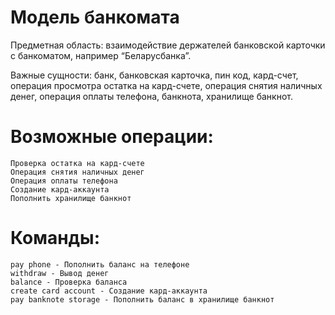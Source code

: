 # Модель банкомата 
Предметная область: взаимодействие держателей банковской карточки с банкоматом, например “Беларусбанка”.

Важные сущности: банк, банковская карточка, пин код, кард-счет, операция просмотра остатка на кард-счете, операция снятия наличных денег, операция оплаты телефона, банкнота, хранилище банкнот.

# Возможные операции:
    Проверка остатка на кард-счете
    Операция снятия наличных денег
    Операция оплаты телефона
    Создание кард-аккаунта
    Пополнить хранилище банкнот

# Команды:
    pay phone - Пополнить баланс на телефоне
    withdraw - Вывод денег
    balance - Проверка баланса
    create card account - Создание кард-аккаунта
    pay banknote storage - Пополнить баланс в хранилище банкнот
    

